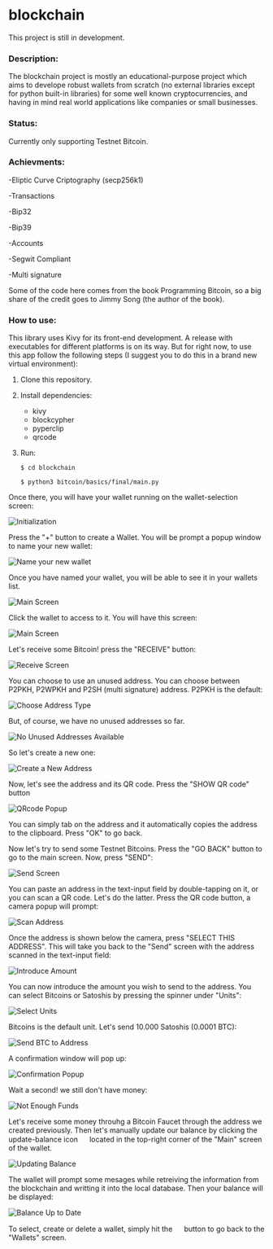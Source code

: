 # blockchain

This project is still in development. 

### Description:

The blockchain project is mostly an educational-purpose project which aims to develope robust wallets from scratch (no external libraries except for python built-in libraries) for some well known cryptocurrencies, and having in mind real world applications like companies or small businesses. 

### Status:

Currently only supporting Testnet Bitcoin.

### Achievments:

-Eliptic Curve Criptography (secp256k1)

-Transactions

-Bip32

-Bip39

-Accounts

-Segwit Compliant

-Multi signature

Some of the code here comes from the book Programming Bitcoin, so a big share of the credit goes to Jimmy Song (the author of the book).

### How to use:

This library uses Kivy for its front-end development. A release with executables for different platforms is on its way. But for right now, to use this app follow the following steps (I suggest you to do this in a brand new virtual environment):

1. Clone this repository.
2. Install dependencies:
    - kivy
    - blockcypher
    - pyperclip
    - qrcode
3. Run:

     ```$ cd blockchain```

    ```$ python3 bitcoin/basics/final/main.py ```



Once there, you will have your wallet running on the wallet-selection screen:


![Initialization](bitcoin/basics/final/images/screenshots/01.png)


Press the "+" button to create a Wallet. You will be prompt a popup window to name your new wallet:

![Name your new wallet](bitcoin/basics/final/images/screenshots/02.png)

Once you have named your wallet, you will be able to see it in your wallets list. 

![Main Screen](bitcoin/basics/final/images/screenshots/03.png)

Click the wallet to access to it. You will have this screen:

![Main Screen](bitcoin/basics/final/images/screenshots/04.png)

Let's receive some Bitcoin! press the "RECEIVE" button:

![Receive Screen](bitcoin/basics/final/images/screenshots/05.png)

You can choose to use an unused address. You can choose between P2PKH, P2WPKH and P2SH (multi signature) address. P2PKH is the default:

![Choose Address Type](bitcoin/basics/final/images/screenshots/06.png)

But, of course, we have no unused addresses so far.

![No Unused Addresses Available](bitcoin/basics/final/images/screenshots/07.png)

 So let's create a new one:

 ![Create a New Address](bitcoin/basics/final/images/screenshots/08.png)

 Now, let's see the address and its QR code. Press the "SHOW QR code" button

 ![QRcode Popup](bitcoin/basics/final/images/screenshots/09.png)

 You can simply tab on the address and it automatically copies the address to the clipboard. Press "OK" to go back.

 Now let's try to send some Testnet Bitcoins. Press the "GO BACK" button to go to the main screen. Now, press "SEND":

 ![Send Screen](bitcoin/basics/final/images/screenshots/10.png)

 You can paste an address in the text-input field by double-tapping on it, or you can scan a QR code. Let's do the latter. Press the QR code button, a camera popup will prompt:

 ![Scan Address](bitcoin/basics/final/images/screenshots/12.png)

 Once the address is shown below the camera, press "SELECT THIS ADDRESS". This will take you back to the "Send" screen with the address scanned in the text-input field:

 ![Introduce Amount](bitcoin/basics/final/images/screenshots/13.png)

 You can now introduce the amount you wish to send to the address. You can select Bitcoins or Satoshis by pressing the spinner under "Units":

 ![Select Units](bitcoin/basics/final/images/screenshots/14.png)

 Bitcoins is the default unit. Let's send 10.000 Satoshis (0.0001 BTC): 

 ![Send BTC to Address](bitcoin/basics/final/images/screenshots/15.png)

 A confirmation window will pop up:

 ![Confirmation Popup](bitcoin/basics/final/images/screenshots/16.png)

 Wait a second! we still don't have money:

 ![Not Enough Funds](bitcoin/basics/final/images/screenshots/17.png)

 Let's receive some money throuhg a Bitcoin Faucet through the address we created previously. Then let's manually update our balance by clicking the update-balance icon <img src="bitcoin/basics/final/images/Reload-icon.png "  width="15" height="15" /> located in the top-right corner of the "Main" screen of the wallet.

 ![Updating Balance](bitcoin/basics/final/images/screenshots/18.png)

 The wallet will prompt some mesages while retreiving the information from the blockchain and writting it into the local database. Then your balance will be displayed:

 ![Balance Up to Date](bitcoin/basics/final/images/screenshots/19.png)

 To select, create or delete a wallet, simply hit the  <img src="bitcoin/basics/final/images/backwards.png "  width="15" height="15" /> button to go back to the "Wallets" screen. 